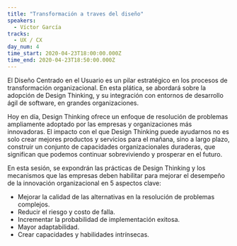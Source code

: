 ```yaml
---
title: "Transformación a traves del diseño"
speakers:
  - Víctor García
tracks:
  - UX / CX
day_num: 4
time_start: 2020-04-23T18:00:00.000Z
time_end: 2020-04-23T18:50:00.000Z
---
```


El Diseño Centrado en el Usuario es un pilar estratégico en los procesos de transformación organizacional. En esta plática, se abordará sobre la adopción de Design Thinking, y su integración con entornos de desarrollo ágil de software, en grandes organizaciones.

Hoy en día, Design Thinking ofrece un enfoque de resolución de problemas ampliamente adoptado por las empresas y organizaciones más innovadoras. El impacto con el que Design Thinking puede ayudarnos no es solo crear mejores productos y servicios para el mañana, sino a largo plazo, construir un conjunto de capacidades organizacionales duraderas, que significan que podemos continuar sobreviviendo y prosperar en el futuro.

En esta sesión, se expondrán las prácticas de Design Thinking y los mecanismos que las empresas deben habilitar para mejorar el desempeño de la innovación organizacional en 5 aspectos clave:
-  Mejorar la calidad de las alternativas en la resolución de problemas complejos.
-  Reducir el riesgo y costo de falla.
-  Incrementar la probabilidad de implementación exitosa.
-  Mayor adaptabilidad.
-  Crear capacidades y habilidades intrínsecas.
